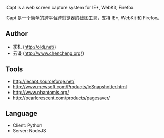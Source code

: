 iCapt is a web screen capture system for IE*, WebKit, Firefox. 

iCapt 是一个简单的跨平台跨浏览器的截图工具，支持 IE*, WebKit 和 Firefox。

## Author

* 季札 (http://oldj.net/)
* 云谦 (http://www.chencheng.org/)


## Tools

* http://iecapt.sourceforge.net/
* http://www.mewsoft.com/Products/ieSnapshotter.html
* http://www.phantomjs.org/
* http://pearlcrescent.com/products/pagesaver/


## Language

* Client: Python
* Server: NodeJS

